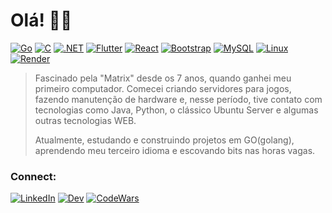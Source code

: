 # Olá! 👋🏻

[![Go](https://img.shields.io/badge/go-%2300ADD8.svg?style=for-the-badge&logo=go&logoColor=white)](https://go.dev/)
[![C](https://img.shields.io/badge/c-%2300599C.svg?style=for-the-badge&logo=c&logoColor=white)](https://www.w3schools.com/c/c_intro.php)
[![.NET](https://img.shields.io/badge/.NET-5C2D91?style=for-the-badge&logo=.net&logoColor=white)](https://dotnet.microsoft.com/)
[![Flutter](https://img.shields.io/badge/Flutter-%2302569B.svg?style=for-the-badge&logo=Flutter&logoColor=white)](https://flutter.dev/)
[![React](https://img.shields.io/badge/react-%2320232a.svg?style=for-the-badge&logo=react&logoColor=%2361DAFB)](https://react.dev/)
[![Bootstrap](https://img.shields.io/badge/bootstrap-%23563D7C.svg?style=for-the-badge&logo=bootstrap&logoColor=white)](https://getbootstrap.com/)
[![MySQL](https://img.shields.io/badge/mysql-%2300f.svg?style=for-the-badge&logo=mysql&logoColor=white)](https://www.mysql.com/)
[![Linux](https://img.shields.io/badge/Linux-FCC624?style=for-the-badge&logo=linux&logoColor=black)](https://www.linux.org/)
[![Render](https://img.shields.io/badge/Render-%46E3B7.svg?style=for-the-badge&logo=render&logoColor=white)](https://render.com/)

>Fascinado pela "Matrix" desde os 7 anos, quando ganhei meu primeiro computador.
>Comecei criando servidores para jogos, fazendo manutenção de hardware e, nesse período, tive contato com tecnologias como Java, Python, o clássico Ubuntu Server e algumas outras tecnologias WEB.
>
>Atualmente, estudando e construindo projetos em GO(golang), aprendendo meu terceiro idioma e escovando bits nas horas vagas.

### Connect:
[![LinkedIn](https://img.shields.io/badge/LinkedIn-0A66C2.svg?style=for-the-badge&logo=LinkedIn&logoColor=white)](https://www.linkedin.com/in/nemmanc/)
[![Dev](https://img.shields.io/badge/dev.to-0A0A0A.svg?style=for-the-badge&logo=devdotto&logoColor=white)](https://dev.to/inemmanc)
[![CodeWars](https://img.shields.io/badge/Codewars-B1361E.svg?style=for-the-badge&logo=Codewars&logoColor=white)](https://www.codewars.com/users/inemmanc)
